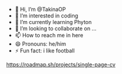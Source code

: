 - 👋 Hi, I’m @TakinaOP
- 👀 I’m interested in coding
- 🌱 I’m currently learning Phyton
- 💞️ I’m looking to collaborate on ...
- 📫 How to reach me in here
- 😄 Pronouns: he/him
- ⚡ Fun fact: i like football

<!---
TakinaOP/TakinaOP is a ✨ special ✨ repository because its `README.md` (this file) appears on your GitHub profile.
You can click the Preview link to take a look at your changes.
--->


https://roadmap.sh/projects/single-page-cv
